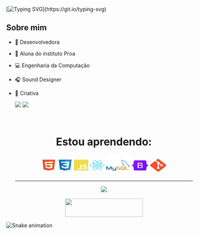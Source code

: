 [![Typing SVG](https://readme-typing-svg.herokuapp.com/?color=471BA6&size=35&center=true&vCenter=true&width=1000&lines=My+name+is+Gabriella+Hernandes;I'm+21+years+old;I'm+from+Brazil;Be+welcome!)](https://git.io/typing-svg)

## Sobre mim
- :dart: Desenvolvedora
- :blue_heart: Aluna do instituto Proa
- :computer: Engenharia da Computação 
- :headphones: Sound Designer
- :star2: Criativa

  <div>
    <img src="https://github-readme-stats.vercel.app/api?username=gaabs16&show_icons=true&theme=midnight-purple&include_all_commits=true&count_private=true"/>
    <img src="https://github-readme-stats.vercel.app/api/top-langs/?username=gaabs16&layout=compact&langs_count=16&theme=midnight-purple"/>
  </div>
  <br>
  <div align="center"> 
    <div style="display: inline_block"><br>
      <h1 align="center">Estou aprendendo:</h1>
      <img align="center" height="30" width="40" src="https://raw.githubusercontent.com/devicons/devicon/master/icons/html5/html5-original.svg">
      <img align="center" height="30" width="40" src="https://raw.githubusercontent.com/devicons/devicon/master/icons/css3/css3-original.svg">
      <img align="center" height="30" width="40" src="https://raw.githubusercontent.com/devicons/devicon/master/icons/javascript/javascript-plain.svg">
      <img align="center" height="30" width="40" src="https://raw.githubusercontent.com/devicons/devicon/master/icons/react/react-original.svg">
      <img align="center" height="55" width="65" src="https://raw.githubusercontent.com/devicons/devicon/master/icons/mysql/mysql-original-wordmark.svg">
      <img align="center" height="35" width="45" src="https://raw.githubusercontent.com/devicons/devicon/master/icons/bootstrap/bootstrap-original.svg">
      <img align="center" height="35" width="45" src="https://raw.githubusercontent.com/devicons/devicon/master/icons/git/git-original.svg">
    </div>
  </div>
  <hr>
  <div align="center">
	  <a href="https://www.linkedin.com/in/gabriella-hernandes-533009170/" target="_blank"><img src="https://img.shields.io/badge/-LinkedIn-%230077B5?style=for-the-badge&logo=linkedin&logoColor=white" target="_blank"></a> 
  </div>
      
  <p align="center">
      <a href="https://www.buymeacoffee.com/aveek.saha"> <img align="center" src="https://cdn.buymeacoffee.com/buttons/v2/default-orange.png" height="50" width="210" /></a>
  </p>
  
![Snake animation](https://github.com/LuigiGF/LuigiGF/blob/output/github-contribution-grid-snake.svg)
